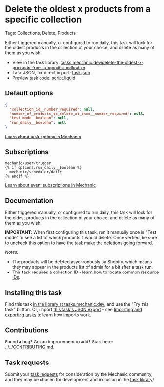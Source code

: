 # Delete the oldest x products from a specific collection

Tags: Collections, Delete, Products

Either triggered manually, or configured to run daily, this task will look for the oldest products in the collection of your choice, and delete as many of them as you wish.

* View in the task library: [tasks.mechanic.dev/delete-the-oldest-x-products-from-a-specific-collection](https://tasks.mechanic.dev/delete-the-oldest-x-products-from-a-specific-collection)
* Task JSON, for direct import: [task.json](../../tasks/delete-the-oldest-x-products-from-a-specific-collection.json)
* Preview task code: [script.liquid](./script.liquid)

## Default options

```json
{
  "collection_id__number_required": null,
  "number_of_products_to_delete_at_once__number_required": null,
  "test_mode__boolean": null,
  "run_daily__boolean": null
}
```

[Learn about task options in Mechanic](https://learn.mechanic.dev/core/tasks/options)

## Subscriptions

```liquid
mechanic/user/trigger
{% if options.run_daily__boolean %}
  mechanic/scheduler/daily
{% endif %}
```

[Learn about event subscriptions in Mechanic](https://learn.mechanic.dev/core/tasks/subscriptions)

## Documentation

Either triggered manually, or configured to run daily, this task will look for the oldest products in the collection of your choice, and delete as many of them as you wish.

**IMPORTANT**: When first configuring this task, run it manually once in "Test mode" to see a list of which products it would delete. Once verfied, be sure to uncheck this option to have the task make the deletions going forward.

*Notes:*
- The products will be deleted asycnronously by Shopify, which means they may appear in the products list of admin for a bit after a task run.
- This task requires a collection ID - [learn how to locate common resource IDs](https://learn.mechanic.dev/techniques/finding-a-resource-id).

## Installing this task

Find this task [in the library at tasks.mechanic.dev](https://tasks.mechanic.dev/delete-the-oldest-x-products-from-a-specific-collection), and use the "Try this task" button. Or, import [this task's JSON export](../../tasks/delete-the-oldest-x-products-from-a-specific-collection.json) – see [Importing and exporting tasks](https://learn.mechanic.dev/core/tasks/import-and-export) to learn how imports work.

## Contributions

Found a bug? Got an improvement to add? Start here: [../../CONTRIBUTING.md](../../CONTRIBUTING.md).

## Task requests

Submit your [task requests](https://mechanic.canny.io/task-requests) for consideration by the Mechanic community, and they may be chosen for development and inclusion in the [task library](https://tasks.mechanic.dev/)!
